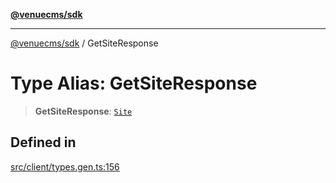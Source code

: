 [**@venuecms/sdk**](../README.md)

***

[@venuecms/sdk](../README.md) / GetSiteResponse

# Type Alias: GetSiteResponse

> **GetSiteResponse**: [`Site`](Site.md)

## Defined in

[src/client/types.gen.ts:156](https://github.com/venuecms/sdk/blob/9f424838248e075a67e07d707346eff5c77f61ea/src/client/types.gen.ts#L156)
